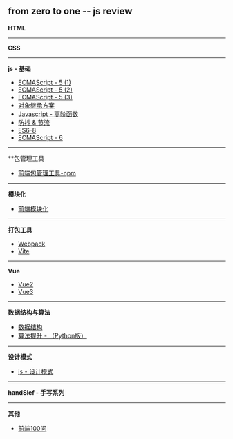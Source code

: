 ## from zero to one -- js review
**HTML**
- - -

**CSS**
- - -

**js - 基础**
+ [ECMAScript - 5 (1)](/ECMAScript/ECAMScript-5.md)
+ [ECMAScript - 5 (2)](/ECMAScript/ECAMScript-5-2.md)
+ [ECMAScript - 5 (3)](/ECMAScript/ECAMScript-5-3.md)
+ [对象继承方案](/ECMAScript/ObjExtends.md)
+ [Javascript - 高阶函数](/ECMAScript/high.md)
+ [防抖 & 节流](/ECMAScript/throttle&debouce.md)
+ [ES6-8](/ES6-top/index.md)
+ [ECMAScript - 6](/ECMAScript/ECMAScript-6.md)

- - -

**包管理工具
+ [前端包管理工具-npm](/NPM/index.md)

- - -

**模块化**
+ [前端模块化](/Module/index.md)

- - -

**打包工具**
+ [Webpack](/Webpack/index.md)
+ [Vite](/Vite/index.md)

- - -

**Vue**
+ [Vue2](/Vue2/index.md)
+ [Vue3](/Vue3/index.md)

- - -

**数据结构与算法**
+ [数据结构](/Problem/contrct.md)
+ [算法提升 - （Python版）](/Problem/index.md)

- - -

**设计模式**
+ [js - 设计模式](/Design/index.md)

- - -

**handSlef - 手写系列**
- - -


**其他**
+ [前端100问](https://github.com/yygmind/blog/issues/43)
